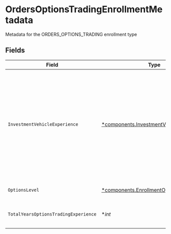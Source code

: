 # OrdersOptionsTradingEnrollmentMetadata

Metadata for the ORDERS_OPTIONS_TRADING enrollment type


## Fields

| Field                                                                                                                                                         | Type                                                                                                                                                          | Required                                                                                                                                                      | Description                                                                                                                                                   | Example                                                                                                                                                       |
| ------------------------------------------------------------------------------------------------------------------------------------------------------------- | ------------------------------------------------------------------------------------------------------------------------------------------------------------- | ------------------------------------------------------------------------------------------------------------------------------------------------------------- | ------------------------------------------------------------------------------------------------------------------------------------------------------------- | ------------------------------------------------------------------------------------------------------------------------------------------------------------- |
| `InvestmentVehicleExperience`                                                                                                                                 | [*components.InvestmentVehicleExperience](../../models/components/investmentvehicleexperience.md)                                                             | :heavy_minus_sign:                                                                                                                                            | This captures a user's experience with investment vehicles. It includes details such as the user's average annual trade count for various investment vehicles |                                                                                                                                                               |
| `OptionsLevel`                                                                                                                                                | [*components.EnrollmentOptionsLevel](../../models/components/enrollmentoptionslevel.md)                                                                       | :heavy_minus_sign:                                                                                                                                            | Requested options level                                                                                                                                       | LEVEL_1_BASIC_DIRECTIONAL_TRADES                                                                                                                              |
| `TotalYearsOptionsTradingExperience`                                                                                                                          | **int*                                                                                                                                                        | :heavy_minus_sign:                                                                                                                                            | Total years of options trading experience                                                                                                                     | 0                                                                                                                                                             |